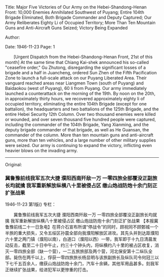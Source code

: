 Title: Major Five Victories of Our Army on the Hebei-Shandong-Henan Front: 10,000 Enemies Annihilated Southwest of Puyang; Entire 104th Brigade Eliminated, Both Brigade Commander and Deputy Captured; Our Army Reliberates Eighty Li of Occupied Territory; More Than Ten Mountain Guns and Anti-Aircraft Guns Seized; Victory Being Expanded

Author:

Date: 1946-11-23
Page: 1

　　[Urgent Dispatch from the Hebei-Shandong-Henan Front, 21st of this month] At the same time that Chiang Kai-shek announced his so-called "ceasefire order," Gu Zhutong, disregarding the significant losses of a brigade and a half in Juancheng, ordered Sun Zhen of the Fifth Pacification Zone to launch a full-scale attack on our Puyang Liberated Area. Their vanguard reached areas near Liangmen Town (south of Puyang) and Baidaokou (west of Puyang), 60 li from Puyang. Our army immediately launched a counterattack on the morning of the 19th. By noon on the 20th, in approximately thirty hours, we recovered approximately eighty li of occupied territory, eliminating the entire 104th Brigade (except for one battalion), the headquarters and two battalions of the 125th Brigade, and the entire Hebei Security 12th Column. Over two thousand enemies were killed or wounded, and over seven thousand five hundred people were captured, including the commander of the 104th Brigade, Yang Xianming, and the deputy brigade commander of that brigade, as well as He Guansan, the commander of the column. More than ten mountain guns and anti-aircraft guns, more than ten vehicles, and a large number of other military supplies were seized. Our army is continuing to expand the victory, inflicting even heavier blows on the invading army.



<hr /> 

Original: 


### 冀鲁豫前线我军五次大捷  濮阳西南歼敌一万  一零四旅全部覆没正副旅长均就擒  我军重新解放纵横八十里被侵占区  缴山炮战防炮十余门刻正扩张战果

1946-11-23
第1版()
专栏：

　　冀鲁豫前线我军五次大捷
    濮阳西南歼敌一万
    一零四旅全部覆没正副旅长均就擒
    我军重新解放纵横八十里被侵占区
    缴山炮战防炮十余门刻正扩张战果
    【本报冀鲁豫前线二十一日急电】在蒋介石宣布所谓“停战令”的同时，顾祝同不顾鄄城一个半旅的重大损失，又令五绥区孙震全部向我濮阳解放区进攻。其先头并到达距濮阳六十里之两门镇（濮阳以南），白道口（濮阳以西）一带，我军即于十九日清晨发动反击，截至二十日中午止，约三十个钟头内，将纵横约八十里的被占区收复，消灭一零四旅全部（缺一个营），一二五旅旅部及两个营，河北保安第十二纵队全部。毙伤在两千以上，俘获一零四旅旅长杨显明与该旅副旅长及纵队司令何冠三以下七千五百余人，缴获山炮战防炮十余门，汽车十余辆，其他军用品甚多。刻我军正继续扩张战果，给进犯军以更惨重的打击。

